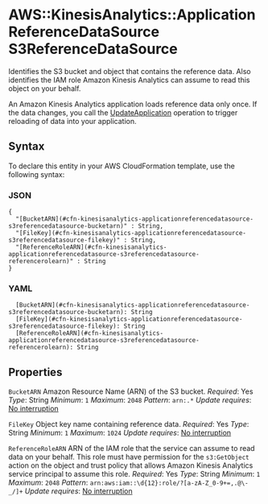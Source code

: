 # AWS::KinesisAnalytics::ApplicationReferenceDataSource S3ReferenceDataSource<a name="aws-properties-kinesisanalytics-applicationreferencedatasource-s3referencedatasource"></a>

Identifies the S3 bucket and object that contains the reference data\. Also identifies the IAM role Amazon Kinesis Analytics can assume to read this object on your behalf\.

An Amazon Kinesis Analytics application loads reference data only once\. If the data changes, you call the [UpdateApplication](https://docs.aws.amazon.com/kinesisanalytics/latest/dev/API_UpdateApplication.html) operation to trigger reloading of data into your application\.

## Syntax<a name="aws-properties-kinesisanalytics-applicationreferencedatasource-s3referencedatasource-syntax"></a>

To declare this entity in your AWS CloudFormation template, use the following syntax:

### JSON<a name="aws-properties-kinesisanalytics-applicationreferencedatasource-s3referencedatasource-syntax.json"></a>

```
{
  "[BucketARN](#cfn-kinesisanalytics-applicationreferencedatasource-s3referencedatasource-bucketarn)" : String,
  "[FileKey](#cfn-kinesisanalytics-applicationreferencedatasource-s3referencedatasource-filekey)" : String,
  "[ReferenceRoleARN](#cfn-kinesisanalytics-applicationreferencedatasource-s3referencedatasource-referencerolearn)" : String
}
```

### YAML<a name="aws-properties-kinesisanalytics-applicationreferencedatasource-s3referencedatasource-syntax.yaml"></a>

```
  [BucketARN](#cfn-kinesisanalytics-applicationreferencedatasource-s3referencedatasource-bucketarn): String
  [FileKey](#cfn-kinesisanalytics-applicationreferencedatasource-s3referencedatasource-filekey): String
  [ReferenceRoleARN](#cfn-kinesisanalytics-applicationreferencedatasource-s3referencedatasource-referencerolearn): String
```

## Properties<a name="aws-properties-kinesisanalytics-applicationreferencedatasource-s3referencedatasource-properties"></a>

`BucketARN`  <a name="cfn-kinesisanalytics-applicationreferencedatasource-s3referencedatasource-bucketarn"></a>
Amazon Resource Name \(ARN\) of the S3 bucket\.
*Required*: Yes
*Type*: String
*Minimum*: `1`
*Maximum*: `2048`
*Pattern*: `arn:.*`
*Update requires*: [No interruption](https://docs.aws.amazon.com/AWSCloudFormation/latest/UserGuide/using-cfn-updating-stacks-update-behaviors.html#update-no-interrupt)

`FileKey`  <a name="cfn-kinesisanalytics-applicationreferencedatasource-s3referencedatasource-filekey"></a>
Object key name containing reference data\.
*Required*: Yes
*Type*: String
*Minimum*: `1`
*Maximum*: `1024`
*Update requires*: [No interruption](https://docs.aws.amazon.com/AWSCloudFormation/latest/UserGuide/using-cfn-updating-stacks-update-behaviors.html#update-no-interrupt)

`ReferenceRoleARN`  <a name="cfn-kinesisanalytics-applicationreferencedatasource-s3referencedatasource-referencerolearn"></a>
ARN of the IAM role that the service can assume to read data on your behalf\. This role must have permission for the `s3:GetObject` action on the object and trust policy that allows Amazon Kinesis Analytics service principal to assume this role\.
*Required*: Yes
*Type*: String
*Minimum*: `1`
*Maximum*: `2048`
*Pattern*: `arn:aws:iam::\d{12}:role/?[a-zA-Z_0-9+=,.@\-_/]+`
*Update requires*: [No interruption](https://docs.aws.amazon.com/AWSCloudFormation/latest/UserGuide/using-cfn-updating-stacks-update-behaviors.html#update-no-interrupt)
